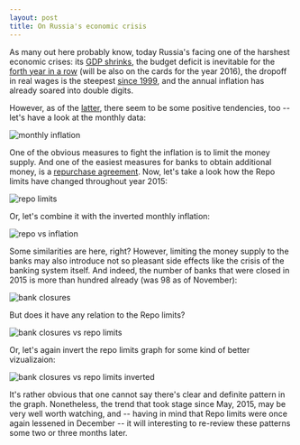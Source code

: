 ```yaml
---
layout: post
title: On Russia's economic crisis
---
```


As many out here probably know, today Russia's facing one of the harshest economic crises: its [GDP shrinks](http://www.bloomberg.com/news/articles/2015-08-10/russian-economy-shrinks-4-6-as-oil-slump-risks-deeper-recession), the budget deficit is inevitable for the [forth year in a row](http://www.tradingeconomics.com/russia/government-budget) (will be also on the cards for the year 2016), the dropoff in real wages is the steepest [since 1999](https://twitter.com/wbstevens/status/674193389546508288), and the annual inflation has already soared into double digits. 

However, as of the [latter](http://inflationinrussia.com/inflation_table.aspx), there seem to be some positive tendencies, too -- let's have a look at the monthly data:

![monthly inflation](http://i.imgur.com/whLPy9b.png)

One of the obvious measures to fight the inflation is to limit the money supply. And one of the easiest measures for banks to obtain additional money, is a [repurchase agreement](https://en.wikipedia.org/wiki/Repurchase_agreement). Now, let's take a look how the Repo limits have changed throughout year 2015:

![repo limits](http://i.imgur.com/gfZqGd5.png)

Or, let's combine it with the inverted monthly inflation:

![repo vs inflation](http://i.imgur.com/tlX7S8a.png)

Some similarities are here, right? However, limiting the money supply to the banks may also introduce not so pleasant side effects like the crisis of the banking system itself. And indeed, the number of banks that were closed in 2015 is more than hundred already (was 98 as of November):

![bank closures](http://i.imgur.com/OGZ59e9.png)

But does it have any relation to the Repo limits?

![bank closures vs repo limits](http://i.imgur.com/3GPL9Ey.png)

Or, let's again invert the repo limits graph for some kind of better vizualizaion:

![bank closures vs repo limits inverted](http://i.imgur.com/T38r6Ua.png)

It's rather obvious that one cannot say there's clear and definite pattern in the graph. Nonetheless, the trend that took stage since May, 2015, may be very well worth watching, and -- having in mind that Repo limits were once again lessened in December -- it will interesting to re-review these patterns some two or three months later.




&nbsp;


